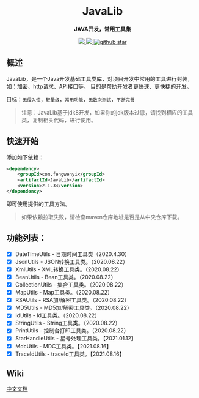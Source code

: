 
<h1 align="center">
    JavaLib
</h1>

<p align="center">
	<strong>JAVA开发，常用工具集</strong>
</p>

<p align="center">
	<a target="_blank" href="https://www.apache.org/licenses/LICENSE-2.0.html">
		<img src="https://img.shields.io/:license-apache-blue.svg" ></img>
	</a>
	<a target="_blank" href="https://www.oracle.com/technetwork/java/javase/downloads/index.html">
		<img src="https://img.shields.io/badge/JDK-1.8+-green.svg" ></img>
	</a>
	<a target="_blank" href='https://github.com/fengwenyi/JavaLib'>
		<img src="https://img.shields.io/github/stars/fengwenyi/JavaLib.svg?style=social" alt="github star"></img>
	</a>
</p>

## 概述

JavaLib，是一个Java开发基础工具类库，对项目开发中常用的工具进行封装，如：加密、http请求、API接口等。
目的是帮助开发者更快速、更快捷的开发。

目标：`无侵入性`，`轻量级`，`常用功能`，`无数次测试`，`不断完善`


> 注意：JavaLib基于jdk8开发，如果你的jdk版本过低，请找到相应的工具类，复制相关代码，进行使用。

## 快速开始

添加如下依赖：

```xml
<dependency>
    <groupId>com.fengwenyi</groupId>
    <artifactId>JavaLib</artifactId>
    <version>2.1.3</version>
</dependency>
```

即可使用提供的工具方法。

> 如果依赖拉取失败，请检查maven仓库地址是否是从中央仓库下载。

## 功能列表：

- [x] DateTimeUtils - 日期时间工具类（2020.4.30）
- [x] JsonUtils - JSON转换工具类。（2020.08.22）
- [x] XmlUtils - XML转换工具类。（2020.08.22）
- [x] BeanUtils - Bean工具类。（2020.08.22）
- [x] CollectionUtils - 集合工具类。（2020.08.22）
- [x] MapUtils - Map工具类。（2020.08.22）
- [x] RSAUtils - RSA加/解密工具类。（2020.08.22）
- [x] MD5Utils - MD5加/解密工具类。（2020.08.22）
- [x] IdUtils - Id工具类。（2020.08.22）
- [x] StringUtils - String工具类。（2020.08.22）
- [x] PrintUtils - 控制台打印工具类。（2020.08.22）
- [x] StarHandleUtils - 星号处理工具类。【2021.01.12】
- [x] MdcUtils - MDC工具类。【2021.08.16】
- [x] TraceIdUtils - traceId工具类。【2021.08.16】

## Wiki

[中文文档](https://github.com/fengwenyi/JavaLib/wiki)